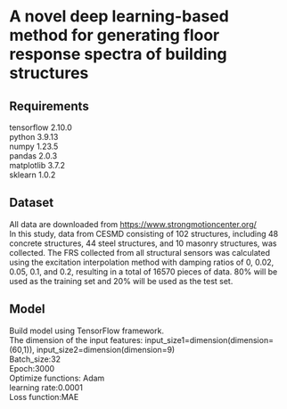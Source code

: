 # A novel deep learning-based method for generating floor response spectra of building structures

## Requirements
tensorflow 2.10.0  
python 3.9.13  
numpy 1.23.5  
pandas 2.0.3  
matplotlib 3.7.2  
sklearn 1.0.2  
## Dataset
All data are downloaded from https://www.strongmotioncenter.org/  
In this study, data from CESMD consisting of 102 structures, including 48 concrete structures, 44 steel structures, and 10 masonry structures, was collected.
The FRS collected from all structural sensors was calculated using the excitation interpolation method with damping ratios of 0, 0.02, 0.05, 0.1, and 0.2, resulting in a total of 16570 pieces of data. 80% will be used as the training set and 20% will be used as the test set.
## Model
Build model using TensorFlow framework.  
The dimension of the input features: input_size1=dimension(dimension=(60,1)),
input_size2=dimension(dimension=9)  
Batch_size:32  
Epoch:3000  
Optimize functions: Adam  
learning rate:0.0001  
Loss function:MAE  
